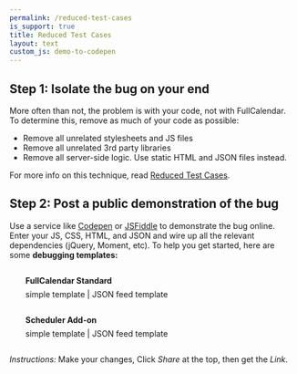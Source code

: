 ```yaml
---
permalink: /reduced-test-cases
is_support: true
title: Reduced Test Cases
layout: text
custom_js: demo-to-codepen
---
```


## Step 1: Isolate the bug on your end

More often than not, the problem is with your code, not with FullCalendar. To determine this, remove as much of your code as possible:

- Remove all unrelated stylesheets and JS files
- Remove all unrelated 3rd party libraries
- Remove all server-side logic. Use static HTML and JSON files instead.

For more info on this technique, read [Reduced Test Cases](http://css-tricks.com/reduced-test-cases/).


## Step 2: Post a public demonstration of the bug

Use a service like [Codepen](http://codepen.io/) or [JSFiddle](http://jsfiddle.net/) to demonstrate the bug online. Enter your JS, CSS, HTML, and JSON and wire up all the relevant dependencies (jQuery, Moment, etc). To help you get started, here are some **debugging templates:**

<div style='margin:2em 0 2em 2em'>
  <div style='font-weight:bold'>FullCalendar Standard</div>
  <div style='margin-top:.5em'>
    <a data-codepen='{{ site.baseurl }}/docs/v3/initialization-demo'>simple template</a> |
    <a data-codepen='{{ site.baseurl }}/docs/v3/debug-json-feed'>JSON feed template</a>
  </div>
</div>

<div style='margin:2em 0 2em 2em'>
  <div style='font-weight:bold'>Scheduler Add-on</div>
  <div style='margin-top:.5em'>
    <a data-codepen='{{ site.baseurl }}/docs/v3/timeline-standard-view-demo'>simple template</a> |
    <a data-codepen='{{ site.baseurl }}/docs/v3/debug-scheduler-json-feed'>JSON feed template</a>
  </div>
</div>

*Instructions:* Make your changes, Click *Share* at the top, then get the *Link*.
